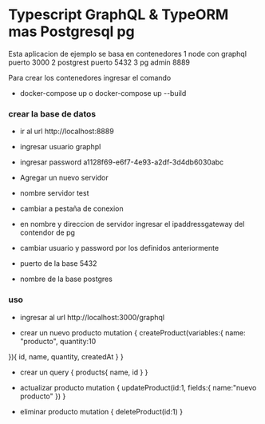 # Typescript GraphQL & TypeORM mas Postgresql pg

Esta aplicacion de ejemplo se basa en contenedores 
1 node con graphql puerto 3000
2 postgrest puerto 5432
3 pg admin 8889

Para crear los contenedores ingresar el comando 
- docker-compose up  o  docker-compose up --build

### crear la base de datos

- ir al url http://localhost:8889
- ingresar usuario graphpl
- ingresar password a1128f69-e6f7-4e93-a2df-3d4db6030abc

- Agregar un nuevo servidor
- nombre servidor test
- cambiar a pestaña de conexion 
- en nombre y direccion de servidor ingresar el ipaddressgateway del contendor de pg
- cambiar usuario y password por los definidos anteriormente
- puerto de la base 5432
- nombre de la base postgres


### uso

- ingresar al url http://localhost:3000/graphql

-  crear un nuevo producto
mutation {
  createProduct(variables:{
    name: "producto",
    quantity:10
    
  }){
    id,
    name,
    quantity,
    createdAt
  }
}

- crear un query 
{
  products{
    name,
    id
  }
}

- actualizar producto
mutation {
  updateProduct(id:1, fields:{
    name:"nuevo producto"
  })
}

- eliminar producto
mutation {
  deleteProduct(id:1)
}


